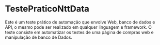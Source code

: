 # TestePraticoNttData
Este é um teste prático de automação que envolve Web, banco de dados e API, o mesmo pode ser realizado em qualquer linguagem e framework. O teste consiste em automatizar os testes de uma página de compras web e manipulação de banco de Dados. 
